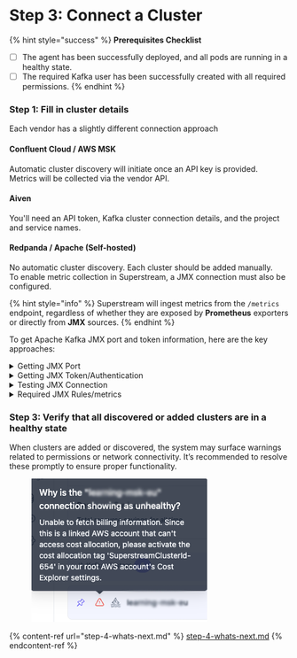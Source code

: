 # Step 3: Connect a Cluster

{% hint style="success" %}
**Prerequisites Checklist**

* [ ] The agent has been successfully deployed, and all pods are running in a healthy state.
* [ ] The required Kafka user has been successfully created with all required permissions.
{% endhint %}

### Step 1: Fill in cluster details

Each vendor has a slightly different connection approach

#### Confluent Cloud / AWS MSK

Automatic cluster discovery will initiate once an API key is provided.\
Metrics will be collected via the vendor API.

#### Aiven

You'll need an API token, Kafka cluster connection details, and the project and service names.

#### Redpanda / Apache (Self-hosted)

No automatic cluster discovery. Each cluster should be added manually. \
To enable metric collection in Superstream, a JMX connection must also be configured.

{% hint style="info" %}
Superstream will ingest metrics from the `/metrics` endpoint, regardless of whether they are exposed by **Prometheus** exporters or directly from **JMX** sources.
{% endhint %}

To get Apache Kafka JMX port and token information, here are the key approaches:

<details>

<summary>Getting JMX Port</summary>

**1. Check Kafka Server Configuration**

* Look in your `server.properties` file for JMX-related settings
* Common JMX port configurations:

```bash
# Default JMX port is often 9999
export JMX_PORT=9999
# Or set via KAFKA_JMX_OPTS
export KAFKA_JMX_OPTS="-Dcom.sun.management.jmxremote.port=9999"
```

**2. Check Environment Variables**

```bash
echo $JMX_PORT
env | grep JMX
```

**3. Check Running Processes**

```bash
# Find Kafka process and check JMX arguments
ps aux | grep kafka
# Or use netstat to see what ports are listening
netstat -tlnp | grep java
```

**4. Check Startup Scripts**

* Look in `kafka-server-start.sh` or similar startup scripts
* Check for JMX\_PORT or KAFKA\_JMX\_OPTS variables



</details>

<details>

<summary>Getting JMX Token/Authentication</summary>

**1. Check JMX Security Configuration**

```bash
# Look for these JVM options in your Kafka startup
-Dcom.sun.management.jmxremote.authenticate=true
-Dcom.sun.management.jmxremote.password.file=/path/to/jmxremote.password
-Dcom.sun.management.jmxremote.access.file=/path/to/jmxremote.access
```

**2. Password File Location**

* Usually in `$KAFKA_HOME/config/` or `/etc/kafka/`
* Default filename: `jmxremote.password`
* Format: `username password`

**3. Access File Location**

* Usually alongside password file
* Default filename: `jmxremote.access`
* Format: `username readonly|readwrite`

</details>

<details>

<summary>Testing JMX Connection</summary>

<pre class="language-bash"><code class="lang-bash"><strong># Test connection with JConsole
</strong>jconsole localhost:9999

# Or use command line tools
jmxterm -l localhost:9999
</code></pre>

#### Common Default Locations

* **Confluent Platform**: JMX typically on port 9581-9585
* **Standard Kafka**: Often port 9999
* **Docker/Kubernetes**: Check container environment variables

If JMX isn't enabled, you'll need to configure it by adding the appropriate JMX options to your Kafka startup configuration.

</details>

<details>

<summary>Required JMX Rules/metrics</summary>

{% include "../.gitbook/includes/jmx-rules.md" %}

</details>

### Step 3: Verify that all discovered or added clusters are in a healthy state

When clusters are added or discovered, the system may surface warnings related to permissions or network connectivity. It’s recommended to resolve these promptly to ensure proper functionality.

<figure><img src="../.gitbook/assets/image.png" alt=""><figcaption></figcaption></figure>

{% content-ref url="step-4-whats-next.md" %}
[step-4-whats-next.md](step-4-whats-next.md)
{% endcontent-ref %}
